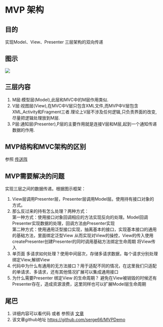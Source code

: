 # MVP 架构
##  目的
实现Model、View、Presenter 三层架构的双向传递
##  图示
![](http://www.imgeek.org/uploads/article/20190322/840ecbc6eab31688fb700ed9a7f6ceb3.jpeg)
##  三层内容
1. M层:模型层(Model),此层和MVC中的M层作用类似.
2. V层:视图层(View),在MVC中V层只包含XML文件,而MVP中V层包含XML,Activity和Fragment三者.理论上V层不涉及任何逻辑,只负责界面的改变,尽量把逻辑处理放到M层.
3. P层:通知层(Presenter),P层的主要作用就是连接V层和M层,起到一个通知传递数据的作用.
## MVP结构和MVC架构的区别
参照 <a href="http://www.imgeek.org/article/825309701">传送阵</a>
## MVP需要解决的问题
实现三层之间的数据传递。根据图示框架：
1. View层调用Presenter层，Presenter层调用Model层。使用持有接口对象的方式。
2. 那么反过来的持有怎么处理？两种方式：  
第一种方式：使用接口对象回调相应的方法实现反向的处理。Model回调Presenter实现数据的处理，回调方法由Presenter实现  
第二种方式：使用通用泛型接口实现，抽离基本的接口，实现基本接口的通用的基础方法，里面绑定泛型View 从而实现对View的操控，View的传入使用createPresenter创建Presenter的同时调用基础方法绑定生命周期 将View传入
3. 单页面 多请求如何处理？使用中间层次，存储多请求数据，每个请求分别处理绑定View,解绑View
4. 代码中为什么有通用的无方法接口？用于适配不同的情况，在这里我们只适配的单请求、多请求，还有其他情况扩展可以集成通用接口
5. 为什么需要Presenter 绑定View 的生命周期？ 避免在View被销毁的时候还有Presenter存在，造成资源浪费，这里同样也可以扩展Model层生命周期
## 尾巴
1. 详细内容可以看代码 或者 参照该 <a href="http://www.imgeek.org/article/825309701">文章</a>
2. 该文章github地址 https://github.com/serge66/MVPDemo
